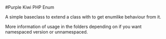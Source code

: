 #Purple Kiwi PHP Enum

A simple baseclass to extend a class with to get enumlike behaviour from it.

More information of usage in the folders depending on if you want namespaced version or unnamespaced.
